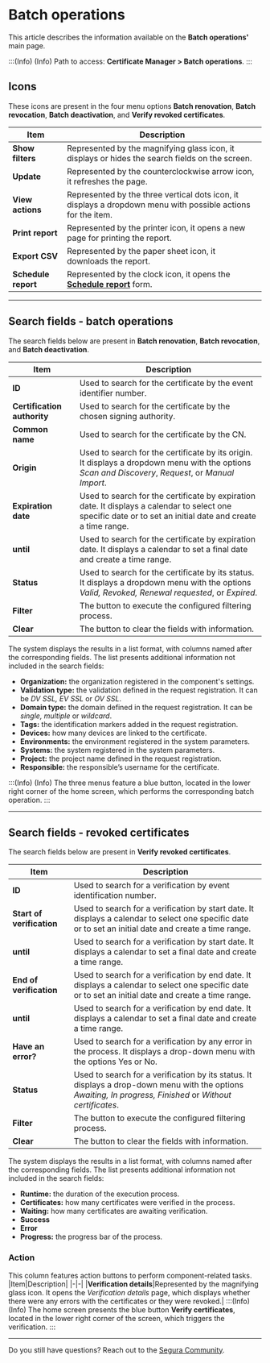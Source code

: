 # Batch operations

This article describes the information available on the **Batch operations'** main page.

:::(Info) (Info)
Path to access: **Certificate Manager > Batch operations**.
:::

## Icons
These icons are present in the four menu options **Batch renovation**, **Batch revocation**, **Batch deactivation**, and **Verify revoked certificates**.

| Item | Description |
| --- | --- |
| **Show filters** |Represented by the magnifying glass icon, it displays or hides the search fields on the screen.|
| **Update** |Represented by the counterclockwise arrow icon, it refreshes the page.|
| **View actions** |Represented by the three vertical dots icon, it displays a dropdown menu with possible actions for the item.|
| **Print report** |Represented by the printer icon, it opens a new page for printing the report.|
| **Export CSV** |Represented by the paper sheet icon, it downloads the report.|
| **Schedule report** |Represented by the clock icon, it opens the **[Schedule report](/v4/docs/general-information-how-to-issue-download-and-schedule-device-reports)** form.|
***
## Search fields - batch operations
The search fields below are present in **Batch renovation**, **Batch revocation**, and **Batch deactivation**.

|Item|Description|
|-|-|
|**ID**|Used to search for the certificate by the event identifier number.|
|**Certification authority**|Used to search for the certificate by the chosen signing authority.|
|**Common name**|Used to search for the certificate by the CN.|
|**Origin**|Used to search for the certificate by its origin. It displays a dropdown menu with the options *Scan and Discovery*, *Request*, or *Manual Import*.|
|**Expiration date**|Used to search for the certificate by expiration date. It displays a calendar to select one specific date or to set an initial date and create a time range.
|**until**|Used to search for the certificate by expiration date. It displays a calendar to set a final date and create a time range.
|**Status**|Used to search for the certificate by its status. It displays a dropdown menu with the options *Valid, Revoked, Renewal requested*, or *Expired*.|
| **Filter** |The button to execute the configured filtering process.|
| **Clear** |The button to clear the fields with information.|

The system displays the results in a list format, with columns named after the corresponding fields.  The list presents additional information not included in the search fields:

* **Organization:** the organization registered in the component's settings.
* **Validation type:** the validation defined in the request registration. It can be *DV SSL, EV SSL* or *OV SSL*.
* **Domain type:** the domain defined in the request registration. It can be *single, multiple* or *wildcard*.
* **Tags:** the identification markers added in the request registration.
* **Devices:** how many devices are linked to the certificate.
* **Environments:** the environment registered in the system parameters.
* **Systems:** the system registered in the system parameters.
* **Project:** the project name defined in the request registration.
* **Responsible:** the responsible’s username for the certificate.

:::(Info) (Info)
The three menus feature a blue button, located in the lower right corner of the home screen, which performs the corresponding batch operation.
:::
***
## Search fields - revoked certificates
The search fields below are present in **Verify revoked certificates**.

|Item|Description|
|-|-|
|**ID**|Used to search for a verification by event identification number.|
|**Start of verification**|Used to search for a verification by start date. It displays a calendar to select one specific date or to set an initial date and create a time range.
|**until**|Used to search for a verification by start date. It displays a calendar to set a final date and create a time range.
|**End of verification**|Used to search for a verification by end date. It displays a calendar to select one specific date or to set an initial date and create a time range.
|**until**|Used to search for a verification by end date. It displays a calendar to set a final date and create a time range.
|**Have an error?**|Used to search for a verification by any error in the process.  It displays a drop-down menu with the options Yes or No.
|**Status**|Used to search for a verification by its status.  It displays a drop-down menu with the options *Awaiting, In progress, Finished* or *Without certificates*. 
| **Filter** |The button to execute the configured filtering process.|
| **Clear** |The button to clear the fields with information.|

The system displays the results in a list format, with columns named after the corresponding fields.  The list presents additional information not included in the search fields:

* **Runtime:** the duration of the execution process.
* **Certificates:** how many certificates were verified in the process.
* **Waiting:** how many certificates are awaiting verification.
* **Success**
* **Error**
* **Progress:** the progress bar of the process.

### Action

This column features action buttons to perform component-related tasks.
|Item|Description|
|-|-|
|**Verification details**|Represented by the magnifying glass icon. It opens the *Verification details* page, which displays whether there were any errors with the certificates or they were revoked.|
:::(Info) (Info)
The home screen presents the blue button **Verify certificates**, located in the lower right corner of the screen, which triggers the verification.
:::
***
Do you still have questions? Reach out to the [Segura Community](https://community.Segura.io/).
